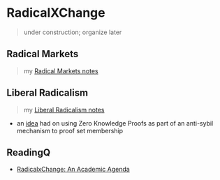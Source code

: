 # RadicalXChange
> under construction; organize later

## Radical Markets
> my [Radical Markets notes](./RadicalMarkets.md)

## Liberal Radicalism
> my [Liberal Radicalism notes](./LiberalRadicalism.md)

* an [idea](./LibRad.md) had on using Zero Knowledge Proofs as part of an anti-sybil mechanism to proof set membership

## ReadingQ

* [RadicalxChange: An Academic Agenda](https://papers.ssrn.com/sol3/papers.cfm?abstract_id=3291055)